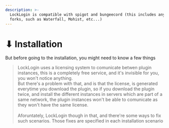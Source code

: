 ```yaml
---
description: >-
  LockLogin is compatible with spigot and bungeecord (this includes any of its
  forks, such as Waterfall, Mohist, etc...)
---
```


# ⬇ Installation

But before going to the installation, you might need to know a few things

> LockLogin uses a licensing system to comunicate betwen plugin instances, this is a completely free service, and it's invisible for you, you won't notice anything. \
> But there's a problem with that, and is that the license, is generated everytime you download the plugin, so if you download the plugin twice, and install the different instances in servers which are part of a same network, the plugin instances won't be able to comunicate as they won't have the same license.\
> \
> Aforuntately, LockLogin though in that, and there're some ways to fix such scenarios. Those fixes are specified in each installation scenario

